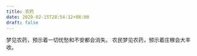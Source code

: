 ```yaml
---
title: 农药
date: 2020-02-15T20:54:12+08:00
draft: false
---
```


梦见农药，预示着一切忧愁和不安都会消失。
农民梦见农药，预示着庄稼会大丰收。
